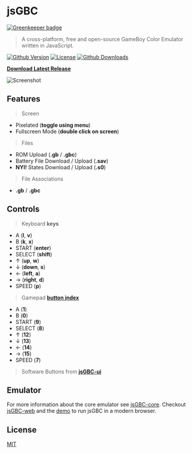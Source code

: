 # jsGBC

[![Greenkeeper badge](https://badges.greenkeeper.io/ardean/jsGBC.svg)](https://greenkeeper.io/)

> A cross-platform, free and open-source GameBoy Color Emulator written in JavaScript.

[![Github Version][gh-image]][gh-url]
[![License][license-image]][license-url]
[![Github Downloads][downloads-image]][downloads-url]

**[Download Latest Release][downloads-url]**

![Screenshot](docs/screenshot.png)

## Features

> Screen

- Pixelated (**toggle using menu**)
- Fullscreen Mode (**double click on screen**)

> Files

- ROM Upload (**.gb** / **.gbc**)
- Battery File Download / Upload (**.sav**)
- **NYI!** States Download / Upload (**.s0**)

> File Associations

- **.gb** / **.gbc**

## Controls

> Keyboard **keys**

- A (**l**, **v**)
- B (**k**, **x**)
- START (**enter**)
- SELECT (**shift**)
- ↑ (**up**, **w**)
- ↓ (**down**, **s**)
- ← (**left**, **a**)
- → (**right**, **d**)
- SPEED (**p**)

> Gamepad [**button index**](https://www.w3.org/TR/gamepad/#remapping)

- A (**1**)
- B (**0**)
- START (**9**)
- SELECT (**8**)
- ↑ (**12**)
- ↓ (**13**)
- ← (**14**)
- → (**15**)
- SPEED (**7**)

> Software Buttons from **[jsGBC-ui](https://github.com/ardean/jsGBC-ui/)**

## Emulator

For more information about the core emulator see [jsGBC-core](https://github.com/ardean/jsGBC-core).
Checkout [jsGBC-web](https://github.com/ardean/jsGBC-web/) and the [demo](https://ardean.github.io/jsGBC-web/) to run jsGBC in a modern browser.

## License

[MIT](LICENSE.md)

[gh-image]: https://img.shields.io/github/release/ardean/jsGBC.svg
[gh-url]: https://github.com/ardean/jsGBC
[downloads-image]: https://img.shields.io/github/downloads/ardean/jsGBC/total.svg
[downloads-url]: https://github.com/ardean/jsGBC/releases
[license-image]: https://img.shields.io/github/license/ardean/jsGBC.svg
[license-url]: LICENSE.md